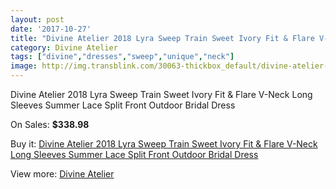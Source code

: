 ```yaml
---
layout: post
date: '2017-10-27'
title: "Divine Atelier 2018 Lyra Sweep Train Sweet Ivory Fit & Flare V-Neck Long Sleeves Summer Lace Split Front Outdoor Bridal Dress"
category: Divine Atelier
tags: ["divine","dresses","sweep","unique","neck"]
image: http://img.transblink.com/30063-thickbox_default/divine-atelier-2018-lyra-sweep-train-sweet-ivory-fit-flare-v-neck-long-sleeves-summer-lace-split-front-outdoor-bridal-dress.jpg
---
```

Divine Atelier 2018 Lyra Sweep Train Sweet Ivory Fit & Flare V-Neck Long Sleeves Summer Lace Split Front Outdoor Bridal Dress

On Sales: **$338.98**
<a href="https://www.transblink.com/en/divine-atelier/10118-divine-atelier-2018-lyra-sweep-train-sweet-ivory-fit-flare-v-neck-long-sleeves-summer-lace-split-front-outdoor-bridal-dress.html"><amp-img layout="responsive" width="600" height="600" src="//img.transblink.com/30063-thickbox_default/divine-atelier-2018-lyra-sweep-train-sweet-ivory-fit-flare-v-neck-long-sleeves-summer-lace-split-front-outdoor-bridal-dress.jpg" alt="Divine Atelier 2018 Lyra Sweep Train Sweet Ivory Fit & Flare V-Neck Long Sleeves Summer Lace Split Front Outdoor Bridal Dress 0" /></a>
<a href="https://www.transblink.com/en/divine-atelier/10118-divine-atelier-2018-lyra-sweep-train-sweet-ivory-fit-flare-v-neck-long-sleeves-summer-lace-split-front-outdoor-bridal-dress.html"><amp-img layout="responsive" width="600" height="600" src="//img.transblink.com/30066-thickbox_default/divine-atelier-2018-lyra-sweep-train-sweet-ivory-fit-flare-v-neck-long-sleeves-summer-lace-split-front-outdoor-bridal-dress.jpg" alt="Divine Atelier 2018 Lyra Sweep Train Sweet Ivory Fit & Flare V-Neck Long Sleeves Summer Lace Split Front Outdoor Bridal Dress 1" /></a>
<a href="https://www.transblink.com/en/divine-atelier/10118-divine-atelier-2018-lyra-sweep-train-sweet-ivory-fit-flare-v-neck-long-sleeves-summer-lace-split-front-outdoor-bridal-dress.html"><amp-img layout="responsive" width="600" height="600" src="//img.transblink.com/30065-thickbox_default/divine-atelier-2018-lyra-sweep-train-sweet-ivory-fit-flare-v-neck-long-sleeves-summer-lace-split-front-outdoor-bridal-dress.jpg" alt="Divine Atelier 2018 Lyra Sweep Train Sweet Ivory Fit & Flare V-Neck Long Sleeves Summer Lace Split Front Outdoor Bridal Dress 2" /></a>
<a href="https://www.transblink.com/en/divine-atelier/10118-divine-atelier-2018-lyra-sweep-train-sweet-ivory-fit-flare-v-neck-long-sleeves-summer-lace-split-front-outdoor-bridal-dress.html"><amp-img layout="responsive" width="600" height="600" src="//img.transblink.com/30064-thickbox_default/divine-atelier-2018-lyra-sweep-train-sweet-ivory-fit-flare-v-neck-long-sleeves-summer-lace-split-front-outdoor-bridal-dress.jpg" alt="Divine Atelier 2018 Lyra Sweep Train Sweet Ivory Fit & Flare V-Neck Long Sleeves Summer Lace Split Front Outdoor Bridal Dress 3" /></a>

Buy it: [Divine Atelier 2018 Lyra Sweep Train Sweet Ivory Fit & Flare V-Neck Long Sleeves Summer Lace Split Front Outdoor Bridal Dress](https://www.transblink.com/en/divine-atelier/10118-divine-atelier-2018-lyra-sweep-train-sweet-ivory-fit-flare-v-neck-long-sleeves-summer-lace-split-front-outdoor-bridal-dress.html "Divine Atelier 2018 Lyra Sweep Train Sweet Ivory Fit & Flare V-Neck Long Sleeves Summer Lace Split Front Outdoor Bridal Dress")

View more: [Divine Atelier](https://www.transblink.com/en/86-divine-atelier "Divine Atelier")